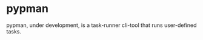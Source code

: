 pypman
=======================

pypman, under development, is a task-runner cli-tool that runs user-defined tasks.
